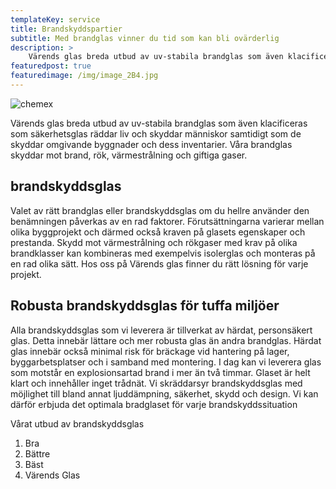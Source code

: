 ```yaml
---
templateKey: service
title: Brandskyddspartier
subtitle: Med brandglas vinner du tid som kan bli ovärderlig
description: >
    Värends glas breda utbud av uv-stabila brandglas som även klacificeras som säkerhetsglas räddar liv och skyddar människor samtidigt som de skyddar omgivande byggnader och dess inventarier. Våra brandglas skyddar mot brand, rök, värmestrålning och giftiga gaser.
featuredpost: true
featuredimage: /img/image_2B4.jpg
---
```

![chemex](/img/home-jumbotron.jpg)

Värends glas breda utbud av uv-stabila brandglas som även klacificeras som säkerhetsglas räddar liv och skyddar människor samtidigt som de skyddar omgivande byggnader och dess inventarier. Våra brandglas skyddar mot brand, rök, värmestrålning och giftiga gaser.

## brandskyddsglas 

Valet av rätt brandglas eller brandskyddsglas om du hellre använder den benämningen påverkas av en rad faktorer. Förutsättningarna varierar mellan olika byggprojekt och därmed också kraven på glasets egenskaper och prestanda. Skydd mot värmestrålning och rökgaser med krav på olika brandklasser kan kombineras med exempelvis isolerglas och monteras på en rad olika sätt. Hos oss på Värends glas finner du rätt lösning för varje projekt.

## Robusta brandskyddsglas för tuffa miljöer

Alla brandskyddsglas som vi leverera är tillverkat av härdat, personsäkert glas. Detta innebär lättare och mer robusta glas än andra brandglas. Härdat glas innebär också minimal risk för bräckage vid hantering på lager, byggarbetsplatser och i samband med montering. I dag kan vi leverera glas som motstår en explosionsartad brand i mer än två timmar. Glaset är helt klart och innehåller inget trådnät. Vi skräddarsyr brandskyddsglas med möjlighet till bland annat ljuddämpning, säkerhet, skydd och design. Vi kan därför erbjuda det optimala bradglaset för varje brandskyddssituation

Vårat utbud av brandskyddsglas
1. Bra
2. Bättre
3. Bäst
4. Värends Glas



